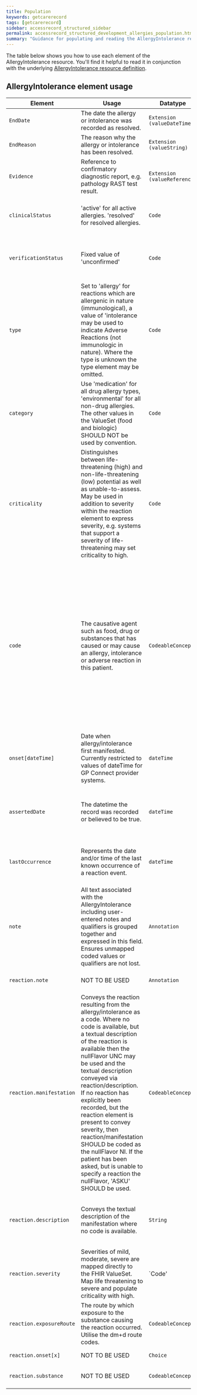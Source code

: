```yaml
---
title: Population
keywords: getcarerecord
tags: [getcarerecord]
sidebar: accessrecord_structured_sidebar
permalink: accessrecord_structured_development_allergies_population.html
summary: "Guidance for populating and reading the AllergyIntolerance resource"
---
```


The table below shows you how to use each element of the AllergyIntolerance resource. You'll find it helpful to read it in conjunction with the underlying [AllergyIntolerance resource definition](https://fhir.nhs.uk/STU3/StructureDefinition/CareConnect-GPC-AllergyIntolerance-1).

## AllergyIntolerance element usage ##

Element | Usage | Datatype | Optionality | Guidance 
-------|--------|----------|:-----------:|------------------------------------------------
`EndDate`  | The date the allergy or intolerance was recorded as resolved. | `Extension (valueDateTime)` | R | Must be populated if the status is set to 'resolved'.
`EndReason`| The reason why the allergy or intolerance has been resolved. | `Extension (valueString)` | R |
`Evidence` | Reference to confirmatory diagnostic report, e.g. pathology RAST test result. | `Extension (valueReference)` | O |
`clinicalStatus` | 'active' for all active allergies. 'resolved' for resolved allergies. | `Code` | M | Producers which support the concept of resolved/ended allergies SHOULD set the clinicalStatus of resolved allergies to 'resolved'.
`verificationStatus` | Fixed value of 'unconfirmed' | `Code` | M | DO NOT USE - this value is mandatory in base FHIR so cannot be removed. It is not a concept in GP systems and as such no meaning SHOULD be attributed to this field in consuming systems.
`type` | Set to 'allergy' for reactions which are allergenic in nature (immunological), a value of 'intolerance may be used to indicate Adverse Reactions (not immunologic in nature). Where the type is unknown the type element may be omitted. | `Code` | O |Some systems allow explicit identification of Adverse Reactions and Intolerances and the type SHOULD be used to make this distinction where it exists.
`category` | Use 'medication' for all drug allergy types, 'environmental' for all non-drug allergies. The other values in the ValueSet (food and biologic) SHOULD NOT be used by convention. | `Code` | M |See note on 'AllergyIntolerance Category'.
`criticality` | Distinguishes between life-threatening (high) and non-life-threatening (low) potential as well as unable-to-assess. May be used in addition to severity within the reaction element to express severity, e.g. systems that support a severity of life-threatening may set criticality to high. | `Code` | O | May be used in conjunction with reaction/severity by systems which support a severity of 'Life Threatening' or equivalent.
`code` | The causative agent such as food, drug or substances that has caused or may cause an allergy, intolerance or adverse reaction in this patient. | `CodeableConcept` | M | Systems will evolve to use the specified vocabulary of SNOMED CT concepts from the specified subset. The subset includes products and concepts from the substance and product hierarchies and allows medication concepts from the dm+d SNOMED CT extension. In the interim this coded element will hold the primary code for the AllergyIntolerance which may in the case of drug allergies be a medication code or a pre-coordinated code which triggers decision support on the system. Where the AllergyIntolerance has no coded representation in the source system, but is identified as such in the source record then the appropriate degrade code may be used and the text of the AllergyIntolerance placed in the text of the code.
`onset[dateTime]` | Date when allergy/intolerance first manifested. Currently restricted to values of dateTime for GP Connect provider systems. | `dateTime` | R | Present and populated when the provider system records an explicit onset date for an allergy.
`assertedDate` | The datetime the record was recorded or believed to be true. | `dateTime` | M | The asserted date is when the allergy related to the patient was asserted. In many cases, this will be when the allergy is entered onto the system, although some systems may allow this date to be modified.
`lastOccurrence` | Represents the date and/or time of the last known occurrence of a reaction event. | `dateTime` | O | May not currently be available from participating systems and may be omitted. Ommission SHOULD NOT prejudice the ability of providers and consumers to process this element if and when it is available.
`note` | All text associated with the AllergyIntolerance including user-entered notes and qualifiers is grouped together and expressed in this field. Ensures unmapped coded values or qualifiers are not lost. | `Annotation` | R | Must be used to contain any textual data relevant to the allergy.
`reaction.note` | NOT TO BE USED | `Annotation` | O | AllergyIntolerance.note SHOULD contain all of the consolidated text from the allergy/intolerance.
`reaction.manifestation` | Conveys the reaction resulting from the allergy/intolerance as a code. Where no code is available, but a textual description of the reaction is available then the nullFlavor UNC may be used and the textual description conveyed via reaction/description. If no reaction has explicitly been recorded, but the reaction element is present to convey severity, then reaction/manifestation SHOULD be coded as the nullFlavor NI. If the patient has been asked, but is unable to specify a reaction the nullFlavor, 'ASKU' SHOULD be used. | `CodeableConcept` | O |
`reaction.description` | Conveys the textual description of the manifestation where no code is available. | `String` | O | A consuming system may concatenate the contents (appropriately labelled) with text in AllergyIntolerance.note if a textual description of the manifestation is not supported in the receiving system record structure.
`reaction.severity` | Severities of mild, moderate, severe are mapped directly to the FHIR ValueSet. Map life threatening to severe and populate criticality with high. | `Code' | O |Unmapped or converted severity codes in original system SHOULD be expressed in AllergyIntolerance.note.
`reaction.exposureRoute` | The route by which exposure to the substance causing the reaction occurred. Utilise the dm+d route codes. | `CodeableConcept` | O | 
`reaction.onset[x]` | NOT TO BE USED | `Choice` | O | Onset explicitly supplied via AllergyIntolerance.onset[dateTime].
`reaction.substance` | NOT TO BE USED | `CodeableConcept` | O | The causative is explicitly and specifically coded via AllergyIntolerance.code.

